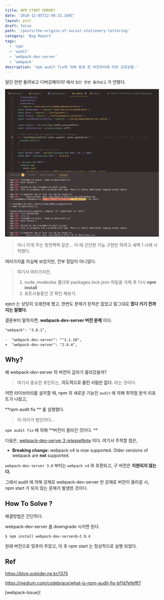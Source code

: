 ```yaml
---
title: NPM START ERROR?
date: '2018-12-05T22:40:32.169Z'
layout: post
draft: false
path: '/posts/the-origins-of-social-stationery-lettering'
category: 'Bug Report'
tags:
  - 'npm'
  - 'audit'
  - 'webpack-dev-server'
  - 'webpack'
description: 'npm audit fix에 의해 발생 된 버전차이에 의한 오류상황.'
---
```


일단 한번 돌려보고 디버깅해야지! 에서 `일단 한번 돌려보고` 가 안됐다.

![error_log](./image-20181203-1.png)

> 아니 이게 무슨 청천벽력 같은... 이 때 간단한 기능 구현만 하려고 새벽 1 시에 시작했다.

여러가지를 의심해 보았지만, 전부 정답이 아니었다.

> 여기서 여러가지란,
>
> 1. node_modeules 폴더와 packages.lock.json 파일을 삭제 후 다시 **npm install**
> 2. 포트사용중인 것 확인 해보기.

eject 는 상당히 오래전에 했고, 한번도 문제가 된적은 없었고 말그대로 **껐다 키기 전까지는 잘됐다.**

결론부터 말하자면, **webpack-dev-server 버전 문제** 이다.

```
"webpack": "3.8.1",

-  "webpack-dev-server": "^3.1.10",
+  "webpack-dev-server": "2.9.4",
```

## Why?

왜 webpack-dev-server 의 버전이 갑자기 올라갔을까?

> 여기서 중요한 포인트는, **의도적으로 올린 사람은 없다.** 라는 것이다.

어떤 라이브러리를 설치할 때, npm 의 새로운 기능인 `audit` 에 의해 취약점 분석 리포트가 나왔고,

**npm audit fix ** 를 실행했다.

> 이 아이가 범인이다...

`npm audit fix` 에 의해 **버전이 올라간 것이다. **

다음은, [webpack-dev-server 3 releaseNote](https://github.com/webpack/webpack-dev-server/releases/tag/v3.0.0) 이다. 여기서 주목할 점은,

- **Breaking change:** webpack v4 is now supported. Older versions of webpack are **not** supported.

`webpack-dev-server 3.0` 부터는 `webpack v4` 와 호환되고, 구 버전은 **지원되지 않는다.**

그래서 audit 에 의해 강제로 webpack-dev-server 만 강제로 버전이 올라갈 시, npm start 가 되지 않는 문제가 발생한 것이다.

## How To Solve ?

해결방법은 간단하다.

webpack-dev-server 를 downgrade 시키면 된다.

```
$ npm install webpack-dev-server@~2.9.4
```

원래 버전으로 맞추어 주었고, 이 후 npm start 는 정상적으로 실행 되었다.

## Ref

https://blog.outsider.ne.kr/1375

https://medium.com/codebrace/what-is-npm-audit-fix-bf1d7efefff7

[webpack-Issue](
